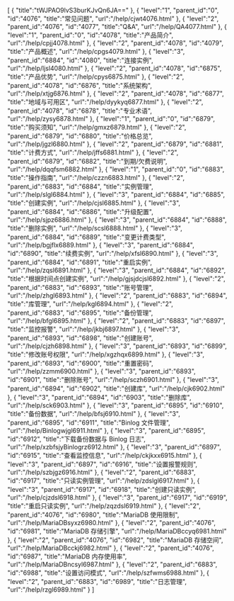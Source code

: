 [
	{
		"title":"tWJPAO9lvS3burKJvQn6JA=="
	},
	{
		"level":"1",
		"parent_id":"0",
		"id":"4076",
		"title":"常见问题",
		"url":"/help/cjwt4076.html"
	},
	{
		"level":"2",
		"parent_id":"4076",
		"id":"4077",
		"title":"Q&A",
		"url":"/help/QA4077.html"
	},
	{
		"level":"1",
		"parent_id":"0",
		"id":"4078",
		"title":"产品简介",
		"url":"/help/cpjj4078.html"
	},
	{
		"level":"2",
		"parent_id":"4078",
		"id":"4079",
		"title":"产品概述",
		"url":"/help/cpgs4079.html"
	},
	{
		"level":"3",
		"parent_id":"6884",
		"id":"4080",
		"title":"连接实例",
		"url":"/help/ljsl4080.html"
	},
	{
		"level":"2",
		"parent_id":"4078",
		"id":"6875",
		"title":"产品优势",
		"url":"/help/cpys6875.html"
	},
	{
		"level":"2",
		"parent_id":"4078",
		"id":"6876",
		"title":"系统架构",
		"url":"/help/xtjg6876.html"
	},
	{
		"level":"2",
		"parent_id":"4078",
		"id":"6877",
		"title":"地域与可用区",
		"url":"/help/dyykyq6877.html"
	},
	{
		"level":"2",
		"parent_id":"4078",
		"id":"6878",
		"title":"专业术语",
		"url":"/help/zysy6878.html"
	},
	{
		"level":"1",
		"parent_id":"0",
		"id":"6879",
		"title":"购买须知",
		"url":"/help/gmxz6879.html"
	},
	{
		"level":"2",
		"parent_id":"6879",
		"id":"6880",
		"title":"价格总览",
		"url":"/help/jgzl6880.html"
	},
	{
		"level":"2",
		"parent_id":"6879",
		"id":"6881",
		"title":"计费方式",
		"url":"/help/jffs6881.html"
	},
	{
		"level":"2",
		"parent_id":"6879",
		"id":"6882",
		"title":"到期/欠费说明",
		"url":"/help/dqqfsm6882.html"
	},
	{
		"level":"1",
		"parent_id":"0",
		"id":"6883",
		"title":"操作指南",
		"url":"/help/czzn6883.html"
	},
	{
		"level":"2",
		"parent_id":"6883",
		"id":"6884",
		"title":"实例管理",
		"url":"/help/slgl6884.html"
	},
	{
		"level":"3",
		"parent_id":"6884",
		"id":"6885",
		"title":"创建实例",
		"url":"/help/cjsl6885.html"
	},
	{
		"level":"3",
		"parent_id":"6884",
		"id":"6886",
		"title":"升级配置",
		"url":"/help/sjpz6886.html"
	},
	{
		"level":"3",
		"parent_id":"6884",
		"id":"6888",
		"title":"删除实例",
		"url":"/help/scsl6888.html"
	},
	{
		"level":"3",
		"parent_id":"6884",
		"id":"6889",
		"title":"变更计费类型",
		"url":"/help/bgjflx6889.html"
	},
	{
		"level":"3",
		"parent_id":"6884",
		"id":"6890",
		"title":"续费实例",
		"url":"/help/xfsl6890.html"
	},
	{
		"level":"3",
		"parent_id":"6884",
		"id":"6891",
		"title":"重启实例",
		"url":"/help/zqsl6891.html"
	},
	{
		"level":"3",
		"parent_id":"6884",
		"id":"6892",
		"title":"根据时间点创建实例",
		"url":"/help/gjsjdcjsl6892.html"
	},
	{
		"level":"2",
		"parent_id":"6883",
		"id":"6893",
		"title":"账号管理",
		"url":"/help/zhgl6893.html"
	},
	{
		"level":"2",
		"parent_id":"6883",
		"id":"6894",
		"title":"库管理",
		"url":"/help/kgl6894.html"
	},
	{
		"level":"2",
		"parent_id":"6883",
		"id":"6895",
		"title":"备份管理",
		"url":"/help/bfgl6895.html"
	},
	{
		"level":"2",
		"parent_id":"6883",
		"id":"6897",
		"title":"监控报警",
		"url":"/help/jkbj6897.html"
	},
	{
		"level":"3",
		"parent_id":"6893",
		"id":"6898",
		"title":"创建账号",
		"url":"/help/cjzh6898.html"
	},
	{
		"level":"3",
		"parent_id":"6893",
		"id":"6899",
		"title":"修改账号权限",
		"url":"/help/xgzhqx6899.html"
	},
	{
		"level":"3",
		"parent_id":"6893",
		"id":"6900",
		"title":"重置密码",
		"url":"/help/zzmm6900.html"
	},
	{
		"level":"3",
		"parent_id":"6893",
		"id":"6901",
		"title":"删除账号",
		"url":"/help/sczh6901.html"
	},
	{
		"level":"3",
		"parent_id":"6894",
		"id":"6902",
		"title":"创建库",
		"url":"/help/cjk6902.html"
	},
	{
		"level":"3",
		"parent_id":"6894",
		"id":"6903",
		"title":"删除库",
		"url":"/help/sck6903.html"
	},
	{
		"level":"3",
		"parent_id":"6895",
		"id":"6910",
		"title":"备份数据",
		"url":"/help/bfsj6910.html"
	},
	{
		"level":"3",
		"parent_id":"6895",
		"id":"6911",
		"title":"Binlog 文件管理",
		"url":"/help/Binlogwjgl6911.html"
	},
	{
		"level":"3",
		"parent_id":"6895",
		"id":"6912",
		"title":"下载备份数据与 Binlog 日志",
		"url":"/help/xzbfsjyBinlogrz6912.html"
	},
	{
		"level":"3",
		"parent_id":"6897",
		"id":"6915",
		"title":"查看监控信息",
		"url":"/help/ckjkxx6915.html"
	},
	{
		"level":"3",
		"parent_id":"6897",
		"id":"6916",
		"title":"设置报警规则",
		"url":"/help/szbjgz6916.html"
	},
	{
		"level":"2",
		"parent_id":"6883",
		"id":"6917",
		"title":"只读实例管理",
		"url":"/help/zdslgl6917.html"
	},
	{
		"level":"3",
		"parent_id":"6917",
		"id":"6918",
		"title":"创建只读实例",
		"url":"/help/cjzdsl6918.html"
	},
	{
		"level":"3",
		"parent_id":"6917",
		"id":"6919",
		"title":"重启只读实例",
		"url":"/help/zqzdsl6919.html"
	},
	{
		"level":"2",
		"parent_id":"4076",
		"id":"6980",
		"title":"MariaDB 使用限制",
		"url":"/help/MariaDBsyxz6980.html"
	},
	{
		"level":"2",
		"parent_id":"4076",
		"id":"6981",
		"title":"MariaDB 存储引擎",
		"url":"/help/MariaDBccyq6981.html"
	},
	{
		"level":"2",
		"parent_id":"4076",
		"id":"6982",
		"title":"MariaDB 存储空间",
		"url":"/help/MariaDBcckj6982.html"
	},
	{
		"level":"2",
		"parent_id":"4076",
		"id":"6987",
		"title":"MariaDB 内存使用率",
		"url":"/help/MariaDBncsyl6987.html"
	},
	{
		"level":"2",
		"parent_id":"6883",
		"id":"6988",
		"title":"设置访问模式",
		"url":"/help/szfwms6988.html"
	},
	{
		"level":"2",
		"parent_id":"6883",
		"id":"6989",
		"title":"日志管理",
		"url":"/help/rzgl6989.html"
	}
]